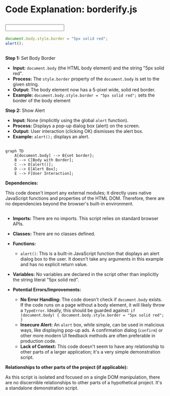 # Code Explanation: borderify.js

## <input code>

```javascript
document.body.style.border = "5px solid red";
alert();
```

## <algorithm>

**Step 1:**  Set Body Border

   * **Input:**  `document.body` (the HTML body element) and the string "5px solid red".
   * **Process:** The `style.border` property of the `document.body` is set to the given string.
   * **Output:** The body element now has a 5-pixel wide, solid red border.
   * **Example:** `document.body.style.border = "5px solid red";` sets the border of the body element


**Step 2:** Show Alert

   * **Input:** None (implicitly using the global `alert` function).
   * **Process:** Displays a pop-up dialog box (alert) on the screen.
   * **Output:** User interaction (clicking OK) dismisses the alert box.
   * **Example:** `alert();` displays an alert.



## <mermaid>

```mermaid
graph TD
    A[document.body] --> B{set border};
    B --> C[Body with Border];
    C --> D[alert()];
    D --> E[Alert Box];
    E --> F[User Interaction];
```

**Dependencies:**

This code doesn't import any external modules; it directly uses native JavaScript functions and properties of the HTML DOM.  Therefore, there are no dependencies beyond the browser's built-in environment.


## <explanation>

* **Imports:**  There are no imports. This script relies on standard browser APIs.
* **Classes:** There are no classes defined.
* **Functions:**
    * `alert()`: This is a built-in JavaScript function that displays an alert dialog box to the user.  It doesn't take any arguments in this example and has no explicit return value.
* **Variables:** No variables are declared in the script other than implicitly the string literal "5px solid red".
* **Potential Errors/Improvements:**

    * **No Error Handling:** The code doesn't check if `document.body` exists. If the code runs on a page without a body element, it will likely throw a `TypeError`.  Ideally, this should be guarded against: `if (document.body) { document.body.style.border = "5px solid red"; }`
    * **Insecure Alert:**  An `alert` box, while simple, can be used in malicious ways, like displaying pop-up ads.  A confirmation dialog (`confirm`) or other more modern UI feedback methods are often preferable in production code.
    * **Lack of Context:** This code doesn't seem to have any relationship to other parts of a larger application; it's a very simple demonstration script.


**Relationships to other parts of the project (if applicable):**

As this script is isolated and focused on a single DOM manipulation, there are no discernible relationships to other parts of a hypothetical project.  It's a standalone demonstration script.